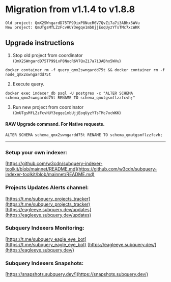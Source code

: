 # Migration from v1.1.4 to v1.8.8
```
Old project: QmX2SWngardD75TP99ixP8NucR6V7QvZi7a7i3ABhx5WVu
New project: QmUTgsMfLZzFcvHUY3egqe1mbUjjEoqUyzYTsTMc7xcWKK
```


## Upgrade instructions
 1) Stop old project from coordinator (`QmX2SWngardD75TP99ixP8NucR6V7QvZi7a7i3ABhx5WVu`)

```
docker container rm -f query_qmx2swngardd75t && docker container rm -f node_qmx2swngardd75t
```

 2) Execute query.

```
docker exec indexer_db psql -U postgres -c "ALTER SCHEMA schema_qmx2swngardd75t RENAME TO schema_qmutgsmflzzfcvh;"

```

 3) Run new project from coordinator (`QmUTgsMfLZzFcvHUY3egqe1mbUjjEoqUyzYTsTMc7xcWKK`)

#### RAW Upgrade command. For Native requests.
`ALTER SCHEMA schema_qmx2swngardd75t RENAME TO schema_qmutgsmflzzfcvh;`


___
### Setup your own indexer:

[https://github.com/w3cdn/subquery-indexer-toolkit/blob/mainnet/README.md](https://github.com/w3cdn/subquery-indexer-toolkit/blob/mainnet/README.md)

### Projects Updates Alerts channel:

[https://t.me/subquery_projects_tracker](https://t.me/subquery_projects_tracker) [https://eagleeye.subquery.dev/updates](https://eagleeye.subquery.dev/updates)

### Subquery Indexers Monitoring:

[https://t.me/subquery_eagle_eye_bot](https://t.me/subquery_eagle_eye_bot) [https://eagleeye.subquery.dev/](https://eagleeye.subquery.dev/)


### Subquery Indexers Snapshots:

[https://snapshots.subquery.dev/](https://snapshots.subquery.dev/)
